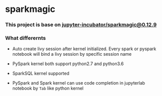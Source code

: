# sparkmagic

### This project is base on [jupyter-incubator/sparkmagic@0.12.9](https://github.com/jupyter-incubator/sparkmagic/tree/0.12.9)

### What differernts

* Auto create livy session after kernel initialized. Every spark or pyspark notebook will bind a livy session by specific session name

* PySpark kernel both support python2.7 and python3.6

* SparkSQL kernel supported

* PySpark and Spark kernel can use code completion in jupyterlab notebook by `Tab` like python kernel
